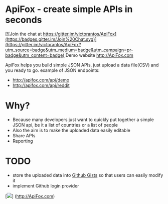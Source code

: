 # ApiFox - create simple APIs in seconds

[![Join the chat at https://gitter.im/victorantos/ApiFox](https://badges.gitter.im/Join%20Chat.svg)](https://gitter.im/victorantos/ApiFox?utm_source=badge&utm_medium=badge&utm_campaign=pr-badge&utm_content=badge)
Demo website http://ApiFox.com

ApiFox helps you build simple JSON APIs, just upload a data file(CSV) and you ready to go.
example of JSON endpoints: 

+  http://apifox.com/api/demo
+  http://apifox.com/api/reddit

Why?
==

+  Because many developers just want to quickly put together a simple JSON api, be it a list of countries or a list of people
+  Also the aim is to make the uploaded data easily editable
+  Share APIs
+  Reporting

TODO
==
+  store the uploaded data into [Github Gists](https://gist.github.com) so that users can easily modify it
+  implement Github login provider 

[![](http://apifox.com/print-screen.jpg)]
(http://ApiFox.com)
